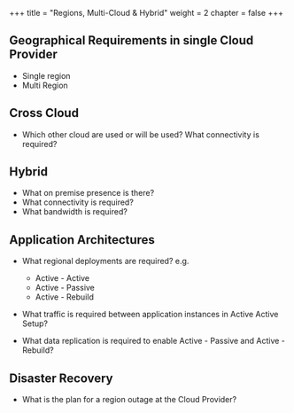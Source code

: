 +++
title = "Regions, Multi-Cloud & Hybrid"
weight = 2
chapter = false
+++

## Geographical Requirements in single Cloud Provider

* Single region
* Multi Region

## Cross Cloud 

* Which other cloud are used or will be used? What connectivity is required?

## Hybrid

* What on premise presence is there?
* What connectivity is required?
* What bandwidth is required?

## Application Architectures

* What regional deployments are required? e.g.
  * Active - Active
  * Active - Passive
  * Active - Rebuild

* What traffic is required between application instances in Active Active Setup?
* What data replication is required to enable Active - Passive and Active - Rebuild?

## Disaster Recovery

* What is the plan for a region outage at the Cloud Provider?